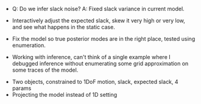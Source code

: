 * Q: Do we infer slack noise?
  A: Fixed slack variance in current model.
* Interactively adjust the expected slack, skew it very high or very low, and
  see what happens in the static case.

* Fix the model so true posterior modes are in the right place, tested using
  enumeration.

* Working with inference, can't think of a single example where I debugged
  inference without enumerating some grid approximation on some traces of the
  model.

- Two objects, constrained to 1DoF motion, slack, expected slack, 4 params
- Projecting the model instead of 1D setting
